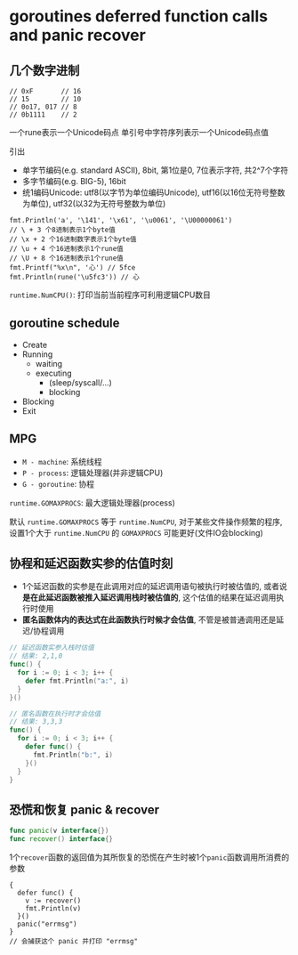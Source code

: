 # goroutines deferred function calls and panic recover

## 几个数字进制

```golang
// 0xF       // 16
// 15        // 10
// 0o17, 017 // 8
// 0b1111    // 2
```

一个rune表示一个Unicode码点
单引号中字符序列表示一个Unicode码点值

引出
+ 单字节编码(e.g. standard ASCII), 8bit, 第1位是0, 7位表示字符, 共2^7个字符
+ 多字节编码(e.g. BIG-5), 16bit
+ 统1编码Unicode: utf8(以字节为单位编码Unicode), utf16(以16位无符号整数为单位), utf32(以32为无符号整数为单位)

```golang
fmt.Println('a', '\141', '\x61', '\u0061', '\U00000061')
// \ + 3 个8进制表示1个byte值
// \x + 2 个16进制数字表示1个byte值
// \u + 4 个16进制表示1个rune值
// \U + 8 个16进制表示1个rune值
fmt.Printf("%x\n", '心') // 5fce
fmt.Println(rune('\u5fc3')) // 心
```

`runtime.NumCPU()`: 打印当前当前程序可利用逻辑CPU数目

## goroutine schedule

+ Create
+ Running
  + waiting
  + executing
    + (sleep/syscall/...)
    + blocking
+ Blocking
+ Exit

## MPG
+ `M - machine`: 系统线程
+ `P - process`: 逻辑处理器(并非逻辑CPU)
+ `G - goroutine`: 协程

`runtime.GOMAXPROCS`: 最大逻辑处理器(process)

默认 `runtime.GOMAXPROCS` 等于 `runtime.NumCPU`, 对于某些文件操作频繁的程序, 设置1个大于 `runtime.NumCPU` 的 `GOMAXPROCS` 可能更好(文件IO会blocking)

## 协程和延迟函数实参的估值时刻
+ 1个延迟函数的实参是在此调用对应的延迟调用语句被执行时被估值的, 或者说**是在此延迟函数被推入延迟调用栈时被估值的**, 这个估值的结果在延迟调用执行时使用
+ **匿名函数体内的表达式在此函数执行时候才会估值**, 不管是被普通调用还是延迟/协程调用

```go
// 延迟函数实参入栈时估值
// 结果: 2,1,0
func() {
  for i := 0; i < 3; i++ {
    defer fmt.Println("a:", i)
  }
}()

// 匿名函数在执行时才会估值
// 结果: 3,3,3
func() {
  for i := 0; i < 3; i++ {
    defer func() {
      fmt.Println("b:", i)
    }()
  }
}
```

## 恐慌和恢复 panic & recover

```go
func panic(v interface{})
func recover() interface{}
```
1个`recover`函数的返回值为其所恢复的恐慌在产生时被1个`panic`函数调用所消费的参数
```golang
{
  defer func() {
    v := recover()
    fmt.Println(v)
  }()
  panic("errmsg")
}
// 会捕获这个 panic 并打印 "errmsg"
```
